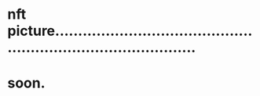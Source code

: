 # nft picture....................................................................................
# soon.
